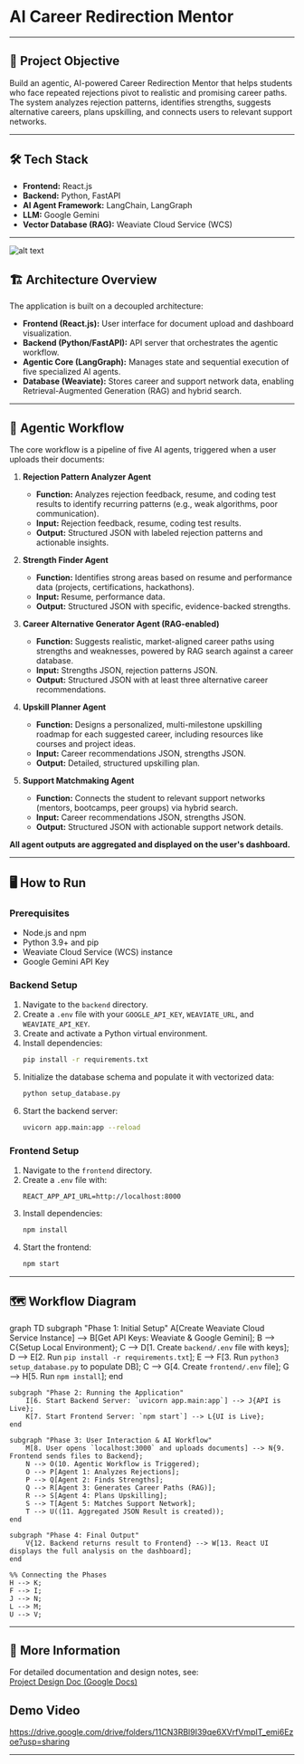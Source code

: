# AI Career Redirection Mentor

---

## 🚀 Project Objective

Build an agentic, AI-powered Career Redirection Mentor that helps students who face repeated rejections pivot to realistic and promising career paths. The system analyzes rejection patterns, identifies strengths, suggests alternative careers, plans upskilling, and connects users to relevant support networks.

---

## 🛠️ Tech Stack

- **Frontend:** React.js
- **Backend:** Python, FastAPI
- **AI Agent Framework:** LangChain, LangGraph
- **LLM:** Google Gemini
- **Vector Database (RAG):** Weaviate Cloud Service (WCS)

---

![alt text](Flowchart.png)

## 🏗️ Architecture Overview

The application is built on a decoupled architecture:

- **Frontend (React.js):** User interface for document upload and dashboard visualization.
- **Backend (Python/FastAPI):** API server that orchestrates the agentic workflow.
- **Agentic Core (LangGraph):** Manages state and sequential execution of five specialized AI agents.
- **Database (Weaviate):** Stores career and support network data, enabling Retrieval-Augmented Generation (RAG) and hybrid search.

---

## 🤖 Agentic Workflow

The core workflow is a pipeline of five AI agents, triggered when a user uploads their documents:

1. **Rejection Pattern Analyzer Agent**
   - **Function:** Analyzes rejection feedback, resume, and coding test results to identify recurring patterns (e.g., weak algorithms, poor communication).
   - **Input:** Rejection feedback, resume, coding test results.
   - **Output:** Structured JSON with labeled rejection patterns and actionable insights.

2. **Strength Finder Agent**
   - **Function:** Identifies strong areas based on resume and performance data (projects, certifications, hackathons).
   - **Input:** Resume, performance data.
   - **Output:** Structured JSON with specific, evidence-backed strengths.

3. **Career Alternative Generator Agent (RAG-enabled)**
   - **Function:** Suggests realistic, market-aligned career paths using strengths and weaknesses, powered by RAG search against a career database.
   - **Input:** Strengths JSON, rejection patterns JSON.
   - **Output:** Structured JSON with at least three alternative career recommendations.

4. **Upskill Planner Agent**
   - **Function:** Designs a personalized, multi-milestone upskilling roadmap for each suggested career, including resources like courses and project ideas.
   - **Input:** Career recommendations JSON, strengths JSON.
   - **Output:** Detailed, structured upskilling plan.

5. **Support Matchmaking Agent**
   - **Function:** Connects the student to relevant support networks (mentors, bootcamps, peer groups) via hybrid search.
   - **Input:** Career recommendations JSON, strengths JSON.
   - **Output:** Structured JSON with actionable support network details.

**All agent outputs are aggregated and displayed on the user's dashboard.**

---

## 🖥️ How to Run

### Prerequisites

- Node.js and npm
- Python 3.9+ and pip
- Weaviate Cloud Service (WCS) instance
- Google Gemini API Key

### Backend Setup

1. Navigate to the `backend` directory.
2. Create a `.env` file with your `GOOGLE_API_KEY`, `WEAVIATE_URL`, and `WEAVIATE_API_KEY`.
3. Create and activate a Python virtual environment.
4. Install dependencies:
   ```sh
   pip install -r requirements.txt
   ```
5. Initialize the database schema and populate it with vectorized data:
   ```sh
   python setup_database.py
   ```
6. Start the backend server:
   ```sh
   uvicorn app.main:app --reload
   ```

### Frontend Setup

1. Navigate to the `frontend` directory.
2. Create a `.env` file with:
   ```
   REACT_APP_API_URL=http://localhost:8000
   ```
3. Install dependencies:
   ```sh
   npm install
   ```
4. Start the frontend:
   ```sh
   npm start
   ```

---

## 🗺️ Workflow Diagram

graph TD
    subgraph "Phase 1: Initial Setup"
        A[Create Weaviate Cloud Service Instance] --> B[Get API Keys: Weaviate & Google Gemini];
        B --> C{Setup Local Environment};
        C --> D[1. Create `backend/.env` file with keys];
        D --> E[2. Run `pip install -r requirements.txt`];
        E --> F[3. Run `python3 setup_database.py` to populate DB];
        C --> G[4. Create `frontend/.env` file];
        G --> H[5. Run `npm install`];
    end

    subgraph "Phase 2: Running the Application"
        I[6. Start Backend Server: `uvicorn app.main:app`] --> J{API is Live};
        K[7. Start Frontend Server: `npm start`] --> L{UI is Live};
    end
    
    subgraph "Phase 3: User Interaction & AI Workflow"
        M[8. User opens `localhost:3000` and uploads documents] --> N{9. Frontend sends files to Backend};
        N --> O(10. Agentic Workflow is Triggered);
        O --> P[Agent 1: Analyzes Rejections];
        P --> Q[Agent 2: Finds Strengths];
        Q --> R[Agent 3: Generates Career Paths (RAG)];
        R --> S[Agent 4: Plans Upskilling];
        S --> T[Agent 5: Matches Support Network];
        T --> U((11. Aggregated JSON Result is created));
    end

    subgraph "Phase 4: Final Output"
        V{12. Backend returns result to Frontend} --> W[13. React UI displays the full analysis on the dashboard];
    end

    %% Connecting the Phases
    H --> K;
    F --> I;
    J --> N;
    L --> M;
    U --> V;

---

## 📄 More Information

For detailed documentation and design notes, see:  
[Project Design Doc (Google Docs)](https://docs.google.com/document/d/1Xz7tzkMCA2C5qda8ivp40LkcldJvhwmiQ_MvitCVYMU/edit?usp=sharing)

## Demo Video

https://drive.google.com/drive/folders/11CN3RBl9I39qe6XVrfVmpIT_emi6Ezoe?usp=sharing

---